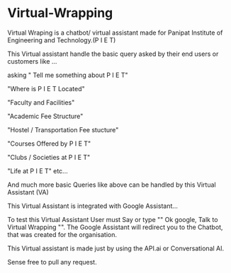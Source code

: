 # Virtual-Wrapping

Virtual Wraping is a chatbot/ virtual assistant made for Panipat Institute of Engineering and Technology.(P I E T)  

This Virtual assistant handle the basic query asked by their end users or customers like ... 

asking " Tell me something about P I E T"

"Where is P I E T Located"

"Faculty and Facilities"

"Academic Fee Structure"

"Hostel / Transportation Fee stucture"

"Courses Offered by P I E T"

"Clubs / Societies at P I E T"

"Life at P I E T"   etc...

And much more basic Queries like above can be handled by this Virtual Assistant (VA)


This Virtual Assistant is integrated with Google Assistant...

To test this Virtual Assistant User must Say or type "" Ok google, Talk to Virtual Wrapping "".  The Google Assistant will redirect you to the Chatbot, that was created for the organisation. 

This Virtual assistant is made just by using the API.ai or Conversational AI. 

Sense free to pull any request. 
